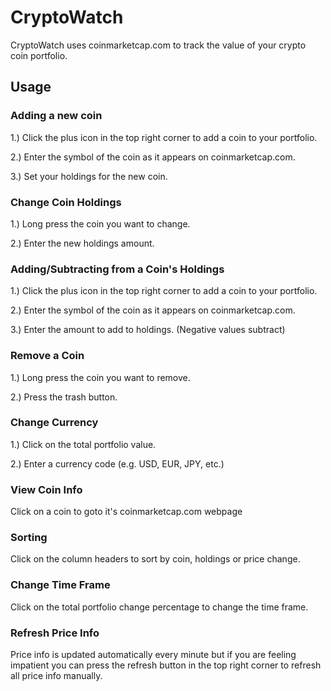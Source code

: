 # CryptoWatch
CryptoWatch uses coinmarketcap.com to track the value of your crypto coin portfolio.

## Usage

### Adding a new coin

1.) Click the plus icon in the top right corner to add a coin to your portfolio.

2.) Enter the symbol of the coin as it appears on coinmarketcap.com.

3.) Set your holdings for the new coin.

### Change Coin Holdings

1.) Long press the coin you want to change.

2.) Enter the new holdings amount.

### Adding/Subtracting from a Coin's Holdings

1.) Click the plus icon in the top right corner to add a coin to your portfolio.

2.) Enter the symbol of the coin as it appears on coinmarketcap.com.

3.) Enter the amount to add to holdings. (Negative values subtract)

### Remove a Coin

1.) Long press the coin you want to remove.

2.) Press the trash button.

### Change Currency

1.) Click on the total portfolio value.

2.) Enter a currency code (e.g. USD, EUR, JPY, etc.)

### View Coin Info

Click on a coin to goto it's coinmarketcap.com webpage

### Sorting

Click on the column headers to sort by coin, holdings or price change.

### Change Time Frame

Click on the total portfolio change percentage to change the time frame.

### Refresh Price Info

Price info is updated automatically every minute but if you are feeling impatient you can press the refresh button in the top right corner to refresh all price info manually.
